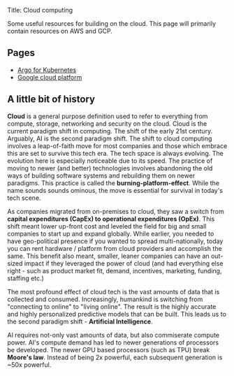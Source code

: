 Title: Cloud computing

Some useful resources for building on the cloud. This page will primarily contain resources on AWS and GCP.

## Pages
- [Argo for Kubernetes](argo)
- [Google cloud platform](gcp-1)

## A little bit of history

**Cloud** is a general purpose definition used to refer to everything from compute, storage, networking and security on the cloud. Cloud is the current paradigm shift in computing. The shift of the early 21st century. Arguably, AI is the second paradigm shift. The shift to cloud computing involves a leap-of-faith move for most companies and those which embrace this are set to survive this tech era. The tech space is always evolving. The evolution here is especially noticeable due to its speed. The practice of moving to newer (and better) technologies involves abandoning the old ways of building software systems and rebuilding them on newer paradigms. This practice is called the **burning-platform-effect**. While the name sounds sounds ominous, the move is essential for survival in today's tech scene.

As companies migrated from on-premises to cloud, they saw a switch from **capital expenditures (CapEx) to operational expenditures (OpEx)**. This shift meant lower up-front cost and leveled the field for big and small companies to start up and expand globally. While earlier, you needed to have geo-political presence if you wanted to spread multi-nationally, today you can rent hardware / platform from cloud providers and accomplish the same. This benefit also meant, smaller, leaner companies can have an out-sized impact if they leveraged the power of cloud (and had everything else right - such as product market fit, demand, incentives, marketing, funding, staffing etc.)

The most profound effect of cloud tech is the vast amounts of data that is collected and consumed. Increasingly, humankind is switching from "connecting to online" to "living online". The result is the highly accurate and highly personalized predictive models that can be built. This leads us to the second paradigm shift - **Artificial Intelligence**.

AI requires not-only vast amounts of data, but also commiserate compute power. AI's compute demand has led to newer generations of processors be developed. The newer GPU based processors (such as TPU) break **Moore's law**. Instead of being 2x powerful, each subsequent generation is ~50x powerful.